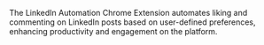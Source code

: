 The LinkedIn Automation Chrome Extension automates liking and commenting on LinkedIn posts based on user-defined preferences, enhancing productivity and engagement on the platform.

